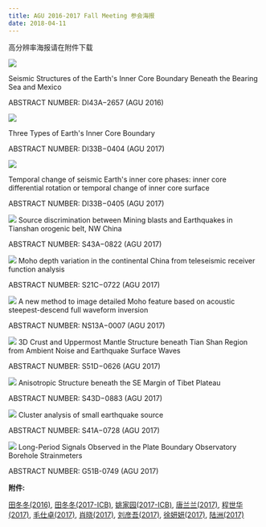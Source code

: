 ```yaml
---
title: AGU 2016-2017 Fall Meeting 参会海报
date: 2018-04-11
---
```

高分辨率海报请在附件下载

![](DDTian-AGU2016-thumbnail.png)

Seismic Structures of the Earth's Inner Core Boundary Beneath the Bearing Sea and Mexico

ABSTRACT NUMBER: DI43A−2657 (AGU 2016)

![](DDTian-AGU2017-ICB-thumbnail.png)

Three Types of Earth's Inner Core Boundary

ABSTRACT NUMBER: DI33B−0404 (AGU 2017)

![](./JYYao-AGU2017-IC-thumbnail.png)

Temporal change of seismic Earth's inner core phases: inner core differential
rotation or temporal change of inner core surface

ABSTRACT NUMBER: DI33B−0405 (AGU 2017)

![](./LLTang-AGU2017-thumbnail.png)
Source discrimination between Mining blasts and Earthquakes in Tianshan
		   orogenic belt, NW China

ABSTRACT NUMBER: S43A−0822 (AGU 2017)

![](./SHCheng-AGU2017-thumbnail.png)
Moho depth variation in the continental China from teleseismic receiver
		 function analysis

ABSTRACT NUMBER: S21C−0722 (AGU 2017)

![](./SZMao-AGU2017-thumbnail.png)
A new method to image detailed Moho feature based on acoustic steepest-descend
	  full waveform inversion

ABSTRACT NUMBER: NS13A−0007 (AGU 2017)

![](./XXiao-AGU2017-thumbnail.png)
3D Crust and Uppermost Mantle Structure beneath Tian Shan Region from Ambient Noise and Earthquake Surface Waves

ABSTRACT NUMBER: S51D−0626 (AGU 2017)

![](./YWLiu-AGU2017-thumbnail.png)
Anisotropic Structure beneath the SE Margin of Tibet Plateau

ABSTRACT NUMBER: S43D−0883 (AGU 2017)

![](./YYXu-AGU2017-thumbnail.png)
Cluster analysis of small earthquake source

ABSTRACT NUMBER: S41A−0728 (AGU 2017)

![](./ZLu-AGU2017-thumbnail.png)
Long-Period Signals Observed in the Plate Boundary Observatory Borehole
		Strainmeters

ABSTRACT NUMBER: G51B-0749 (AGU 2017)


**附件:**

[田冬冬(2016)](DDTian-AGU2016.pdf), [田冬冬(2017-ICB)](DDTian-AGU2017-ICB.pdf),
[姚家园(2017-ICB)](JYYao-AGU2017-IC.png),
[唐兰兰(2017)](LLTang-AGU2017.pdf), [程世华(2017)](SHCheng-AGU2017.pdf),
[毛仕卓(2017)](SZMao-AGU2017.pdf), [肖晓(2017)](XXiao-AGU2017.pdf),
[刘彦吾(2017)](YWLiu-AGU2017.png),
[徐妍妍(2017)](YYXu-AGU2017.png), [陆洲(2017)](ZLu-AGU2017.pdf)
